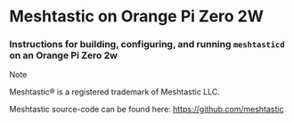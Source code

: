 # Meshtastic on Orange Pi Zero 2W
### Instructions for building, configuring, and running `meshtasticd` on an Orange Pi Zero 2w
> [!NOTE]
> Meshtastic® is a registered trademark of Meshtastic LLC.
>
> Meshtastic source-code can be found here: https://github.com/meshtastic
